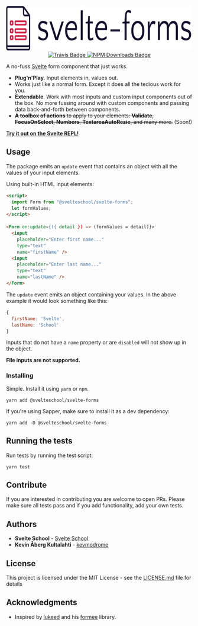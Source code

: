 <div align="center" margin="0 auto 20px">
  <div align="center">
    <img src="logo.svg" alt="svelte-forms" height="120" />
  </div>
  <a href='https://travis-ci.com/github/svelteschool/svelte-forms'>
      <img src="https://travis-ci.com/svelteschool/svelte-forms.svg?branch=master" alt="Travis Badge" />
  </a>
  <a href='https://www.npmjs.com/package/@svelteschool/svelte-forms'>
      <img src="https://img.shields.io/npm/dt/@svelteschool/svelte-forms" alt="NPM Downloads Badge" />
  </a>
</div>

A no-fuss [Svelte](https://svelte.dev/) form component that just works.

  - **Plug'n'Play**. Input elements in, values out.
  - Works just like a normal form. Except it does all the tedious work for you.
  - **Extendable**. Work with most inputs and custom input components out of the box. No more fussing around with custom components and passing data back-and-forth between components.
  - ~~**A toolbox of actions** to apply to your elements: **Validate**, **FocusOnSelect**, **Numbers**, **TextareaAutoRezie**, and many more.~~ (Soon!)

[**Try it out on the Svelte REPL!**](https://svelte.dev/repl/ddc56a9e9f9c4289bbe714c6dd48989d?version=3.20.1)

## Usage

The package emits an `update` event that contains an object with all the values of your input elements.

Using built-in HTML input elements:
```html
<script>
  import Form from "@svelteschool/svelte-forms";
  let formValues;
</script>

<Form on:update={({ detail }) => (formValues = detail)}>
  <input
    placeholder="Enter first name..."
    type="text"
    name="firstName" />
  <input
    placeholder="Enter last name..."
    type="text"
    name="lastName" />
</Form>
```

The `update` event emits an object containing your values. In the above example it would look something like this:

```js
{
  firstName: 'Svelte',
  lastName: 'School'
}
```

Inputs that do not have a `name` property or are `disabled` will not show up in the object.

__File inputs are not supported.__

### Installing

Simple. Install it using `yarn` or `npm`.
```
yarn add @svelteschool/svelte-forms
```

If you're using Sapper, make sure to install it as a dev dependency:
```
yarn add -D @svelteschool/svelte-forms
```

## Running the tests

Run tests by running the test script:
```
yarn test
```

## Contribute

If you are interested in contributing you are welcome to open PRs. Please make sure all tests pass and if you add functionality, add your own tests.


## Authors

* **Svelte School** - [Svelte School](https://github.com/svelteschool)
* **Kevin Åberg Kultalahti** -  [kevmodrome](https://github.com/kevmodrome)

## License

This project is licensed under the MIT License - see the [LICENSE.md](LICENSE.md) file for details

## Acknowledgments

* Inspired by [lukeed](https://github.com/lukeed) and his [formee](https://github.com/lukeed/formee) library.
